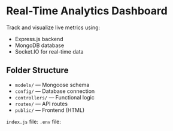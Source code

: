 # Real-Time Analytics Dashboard

Track and visualize live metrics using:

- Express.js backend
- MongoDB database
- Socket.IO for real-time data

## Folder Structure

- `models/` — Mongoose schema
- `config/` — Database connection
- `controllers/` — Functional logic
- `routes/` — API routes
- `public/` — Frontend (HTML)

 `index.js` file:
`.env` file:
